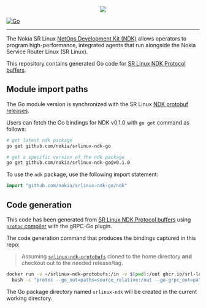 <p align=center><a href="https://learn.srlinux.dev"><img src=https://gitlab.com/rdodin/pics/-/wikis/uploads/e06b64d8bda6ef482c486120628e6706/srl-ndk-go.svg?sanitize=true/></a></p>

[![Go](https://img.shields.io/badge/Go-reference-blue?style=flat-square&color=00c9ff&labelColor=bec8d2)](https://pkg.go.dev/github.com/nokia/srlinux-ndk-go@v0.1.0-rc1/ndk)

---

The Nokia SR Linux [NetOps Development Kit (NDK)](https://learn.srlinux.dev/ndk/intro/) allows operators to program high-performance, integrated agents that run alongside the Nokia Service Router Linux (SR Linux).

This repository contains generated Go code for [SR Linux NDK Protocol buffers](https://github.com/nokia/srlinux-ndk-protobufs).

## Module import paths
The Go module version is synchronized with the SR Linux [NDK protobuf releases](https://github.com/nokia/srlinux-ndk-protobufs).

Users can fetch the Go bindings for NDK v0.1.0 with `go get` command as follows:

```bash
# get latest ndk package
go get github.com/nokia/srlinux-ndk-go

# get a specific version of the ndk package
go get github.com/nokia/srlinux-ndk-go@v0.1.0
```

To use the `ndk` package, use the following import statement:

```go
import "github.com/nokia/srlinux-ndk-go/ndk"
```

## Code generation
This code has been generated from [SR Linux NDK Protocol buffers](https://github.com/nokia/srlinux-ndk-protobufs) using [`protoc` compiler](https://github.com/srl-labs/protoc-container) with the gRPC-Go plugin.

The code generation command that produces the bindings captured in this repo:

> Assuming [`srlinux-ndk-protobufs`](https://github.com/nokia/srlinux-ndk-protobufs) cloned to the home directory **and** checkout out to the needed release/tag.

```bash
docker run -v ~/srlinux-ndk-protobufs:/in -v $(pwd):/out ghcr.io/srl-labs/protoc \
  bash -c "protoc --go_out=paths=source_relative:/out --go-grpc_out=paths=source_relative:/out ndk/*.proto"
```

The Go package directory named `srlinux-ndk` will be created in the current working directory.

